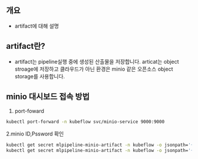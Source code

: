 ## 개요

* artifact에 대해 설명

## artifact란?

* artifact는 pipeline실행 중에 생성된 산출물을 저장합니다. articat는 object stroage에 저장하고 클라우드가 아닌 환경은 minio 같은 오픈소스 object storage를 사용합니다.

## minio 대시보드 접속 방법

1. port-foward

```sh
kubectl port-forward -n kubeflow svc/minio-service 9000:9000
```

2.minio ID,Pssword 확인

```sh
kubectl get secret mlpipeline-minio-artifact -n kubeflow -o jsonpath='{.data.accesskey}' | base64 --decode;echo
kubectl get secret mlpipeline-minio-artifact -n kubeflow -o jsonpath='{.data.secretkey}' | base64 --decode;echo
```
